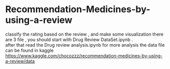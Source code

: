 # Recommendation-Medicines-by-using-a-review
classify the rating based on the review , and make some visualization 
there are 3 file , you should start with Drug Review DataSet.ipynb  .  
after that read the Drug review analysis.ipynb for more analysis 
the data file can be found in kaggle https://www.kaggle.com/chocozzz/recommendation-medicines-by-using-a-review/data
